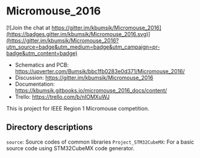# Micromouse_2016

[![Join the chat at https://gitter.im/kbumsik/Micromouse_2016](https://badges.gitter.im/kbumsik/Micromouse_2016.svg)](https://gitter.im/kbumsik/Micromouse_2016?utm_source=badge&utm_medium=badge&utm_campaign=pr-badge&utm_content=badge)

* Schematics and PCB: https://upverter.com/Bumsik/bbc1fb0283e0d371/Micromouse_2016/
* Discussion: https://gitter.im/kbumsik/Micromouse_2016
* Documentation: https://kbumsik.gitbooks.io/micromouse_2016_docs/content/
* Trello: https://trello.com/b/nIOMXuWJ

This is project for IEEE Region 1 Micromouse competition.

## Directory descriptions

`source`: Source codes of common libraries
`Project_STM32CubeMX`: For a basic source code using STM32CubeMX code generator.
